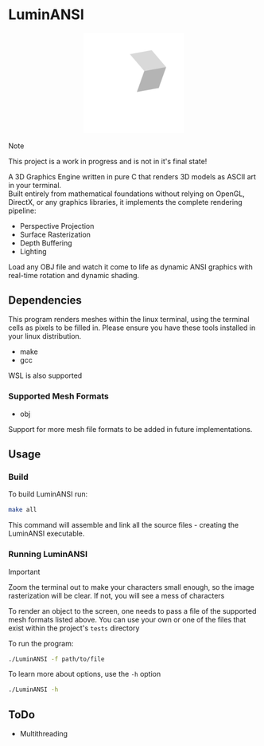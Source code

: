 # LuminANSI

<p align=center>
  <img src="./assets/LuminANSI.png" width="40%" height="40%">
</p>

> [!NOTE]
> This project is a work in progress and is not in it's final state!  

A 3D Graphics Engine written in pure C that renders 3D models as ASCII art in your terminal.  
Built entirely from mathematical foundations without relying on OpenGL, DirectX, or any graphics libraries, it implements the complete rendering pipeline:  

* Perspective Projection
* Surface Rasterization
* Depth Buffering
* Lighting

Load any OBJ file and watch it come to life as dynamic ANSI graphics with real-time rotation and dynamic shading.  

## Dependencies

This program renders meshes within the linux terminal, using the terminal cells as pixels to be filled in. Please ensure you have these tools installed in your linux distribution.  

* make
* gcc

WSL is also supported

### Supported Mesh Formats

* obj

Support for more mesh file formats to be added in future implementations.

## Usage

### Build

To build LuminANSI run:

```bash
make all
```

This command will assemble and link all the source files - creating the LuminANSI executable.

### Running LuminANSI  

> [!IMPORTANT]
> Zoom the terminal out to make your characters small enough, so the image rasterization will be clear. If not, you will see a mess of characters

To render an object to the screen, one needs to pass a file of the supported mesh formats listed above. You can use your own or one of the files that exist within the project's `tests` directory  

To run the program:

```bash
./LuminANSI -f path/to/file
```

To learn more about options, use the `-h` option

```bash
./LuminANSI -h
```

## ToDo

* Multithreading
